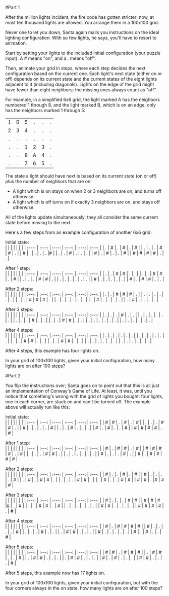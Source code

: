 #Part 1

After the million lights incident, the fire code has gotten stricter: now, at most ten thousand lights are allowed. You arrange them in a 100x100 grid.

Never one to let you down, Santa again mails you instructions on the ideal lighting configuration. With so few lights, he says, you'll have to resort to animation.

Start by setting your lights to the included initial configuration (your puzzle input). A # means "on", and a . means "off".

Then, animate your grid in steps, where each step decides the next configuration based on the current one. Each light's next state (either on or off) depends on its current state and the current states of the eight lights adjacent to it (including diagonals). Lights on the edge of the grid might have fewer than eight neighbors; the missing ones always count as "off".

For example, in a simplified 6x6 grid, the light marked A has the neighbors numbered 1 through 8, and the light marked B, which is on an edge, only has the neighbors marked 1 through 5:

| | | | | | |
| :---: | :---: | :---: | :---: | :---: | :---: |
| 1 | B | 5 | . | . | . |
| 2 | 3 | 4 | . | . | . |
| . | . | . | . | . | . |
| . | . | 1 | 2 | 3 | . |
| . | . | 8 | A | 4 | . |
| . | . | 7 | 6 | 5 | . |

The state a light should have next is based on its current state (on or off) plus the number of neighbors that are on:

- A light which is on stays on when 2 or 3 neighbors are on, and turns off otherwise.
- A light which is off turns on if exactly 3 neighbors are on, and stays off otherwise.

All of the lights update simultaneously; they all consider the same current state before moving to the next.

Here's a few steps from an example configuration of another 6x6 grid:

Initial state: <br />
| | | | | | |
| :---: | :---: | :---: | :---: | :---: | :---: |
| . | \# | . | \# | . | \# |
| . | . | . | \# | \# | . |
| \# | . | . | . | . |\# |
| . | . | \# | . | . | . |
| \# | . | \# | . | . | \# |
| \# | \# | \# | \# | . | . |

After 1 step: <br />
| | | | | | |
| :---: | :---: | :---: | :---: | :---: | :---: |
| . | . | \# | \# | . | . |
| . | . | \# | \# | . | \# |
| . | . | . | \# | \# | . |
| . | . | . | . | . | . |
| \# | . | . | . | . | . |
| \# | . | \# | \# | . | . |

After 2 steps: <br />
| | | | | | |
| :---: | :---: | :---: | :---: | :---: | :---: |
| . | . | \# | \# | \# | . |
| . | . | . | . | . | . |
| . | . | \# | \# | \# | . |
| . | . | . | . | . | . |
| . | \# | . | . | . | . |
| . | \# | . | . | . | . |

After 3 steps: <br />
| | | | | | |
| :---: | :---: | :---: | :---: | :---: | :---: |
| . | . | . | \# | . | . |
| . | . | . | . | . | . |
| . | . | . | \# | . | . |
| . | . | \# | \# | . | . |
| . | . | . | . | . | . |
| . | . | . | . | . | . |

After 4 steps: <br />
| | | | | | |
| :---: | :---: | :---: | :---: | :---: | :---: |
| . | . | . | . | . | . |
| . | . | . | . | . | . |
| . | . | \# | \# | . | . |
| . | . | \# | \# | . | . |
| . | . | . | . | . | . |
| . | . | . | . | . | . |

After 4 steps, this example has four lights on.

In your grid of 100x100 lights, given your initial configuration, how many lights are on after 100 steps?

#Part 2

You flip the instructions over; Santa goes on to point out that this is all just an implementation of Conway's Game of Life. At least, it was, until you notice that something's wrong with the grid of lights you bought: four lights, one in each corner, are stuck on and can't be turned off. The example above will actually run like this:

Initial state: <br />
| | | | | | |
| :---: | :---: | :---: | :---: | :---: | :---: |
| \# | \# | . | \# | . | \# |
| . | . | . | \# | \# | . |
| \# | . | . | . | . | \# |
| . | . | \# | . | . | . |
| \# | . | \# | . | . | \# |
| \# | \# | \# | \# | . | \# |

After 1 step: <br />
| | | | | | |
| :---: | :---: | :---: | :---: | :---: | :---: |
| \# | . | \# | \# | . | \# |
| \# | \# | \# | \# | . | \# |
| . | . | . | \# | \# | . |
| . | . | . | . | . | . |
| \# | . | . | . | \# | . |
| \# | . | \# | \# | \# | \# |

After 2 steps: <br />
| | | | | | |
| :---: | :---: | :---: | :---: | :---: | :---: |
| \# | . | . | \# | . | \# |
| \# | . | . | . | . | \# |
| . | \# | . | \# | \# | . |
| . | . | . | \# | \# | . |
| . | \# | . | . | \# | \# |
| \# | \# | . |\# | \# | \# |

After 3 steps: <br />
| | | | | | |
| :---: | :---: | :---: | :---: | :---: | :---: |
| \# | . | . | . | \# | \# |
| \# | \# | \# |\# | . | \# |
| . | . | \# | \# | . | \# |
| . | . | . | . | . | . |
| \# | \# | . | . | . | . |
| \# | \# | \# | \# | . | \# |

After 4 steps: <br />
| | | | | | |
| :---: | :---: | :---: | :---: | :---: | :---: |
| \# | . | \# | \# | \# | \# |
| \# | . | . | . | . | \# |
| . | . | . | \# | . | . |
| . | \# | \# | . | . | . |
| \# | . | . | . | . | . |
| \# | . | \# | . | . | \# |

After 5 steps: <br />
| | | | | | |
| :---: | :---: | :---: | :---: | :---: | :---: |
| \# | \# | . | \# | \# | \# |
| . | \# | \# | . | . | \# |
| . | \# | \# | . | . | . |
| . | \# | \# | . | . | . |
| \# | . | \# | . | . | . |
| \# | \# | . | . | . | \# |

After 5 steps, this example now has 17 lights on.

In your grid of 100x100 lights, given your initial configuration, but with the four corners always in the on state, how many lights are on after 100 steps?
